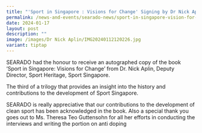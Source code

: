 ```yaml
---
title: "'Sport in Singapore : Visions for Change' Signing by Dr Nick Aplin"
permalink: /news-and-events/searado-news/sport-in-singapore-vision-for-change/
date: 2024-01-17
layout: post
description: ""
image: /images/Dr Nick Aplin/IMG20240112120226.jpg
variant: tiptap
---
```

<p>SEARADO had the honour to receive an autographed copy of the book ‘Sport in Singapore: Visions for Change’ from Dr. Nick Aplin, Deputy Director, Sport Heritage, Sport Singapore.</p><p>The third of a trilogy that provides an insight into the history and contributions to the development of Sport Singapore.</p><p>SEARADO is really appreciative that our contributions to the development of clean sport has been acknowledged in the book. Also a special thank you goes out to Ms. Theresa Teo Guttensohn for all her efforts in conducting the interviews and writing the portion on anti doping</p>